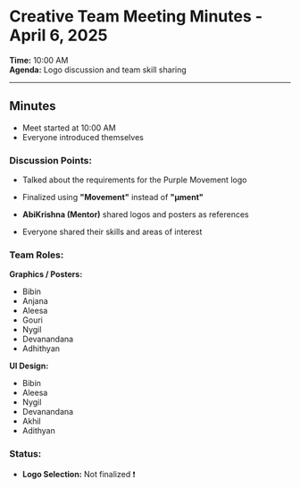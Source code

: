 # Creative Team Meeting Minutes - April 6, 2025

**Time:** 10:00 AM  
**Agenda:** Logo discussion and team skill sharing  

---

## Minutes

- Meet started at 10:00 AM  
- Everyone introduced themselves

### Discussion Points:

- Talked about the requirements for the Purple Movement logo  
- Finalized using **"Movement"** instead of **"μment"**

- **AbiKrishna (Mentor)** shared logos and posters as references  
- Everyone shared their skills and areas of interest

### Team Roles:

**Graphics / Posters:**  
- Bibin  
- Anjana  
- Aleesa  
- Gouri  
- Nygil  
- Devanandana  
- Adhithyan

**UI Design:**  
- Bibin  
- Aleesa  
- Nygil  
- Devanandana  
- Akhil  
- Adithyan

### Status:

- **Logo Selection:** Not finalized ❗
